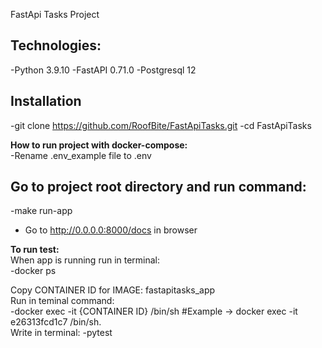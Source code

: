 FastApi Tasks Project

## Technologies: <br>
-Python 3.9.10
-FastAPI 0.71.0
-Postgresql 12

## Installation

-git clone https://github.com/RoofBite/FastApiTasks.git
-cd FastApiTasks

**How to run project with docker-compose:<br>**
-Rename .env_example file to .env
## Go to project root directory and run command:
-make run-app
- Go to http://0.0.0.0:8000/docs in browser

**To run test:<br>**
When app is running run in terminal:<br>
-docker ps <br>

Copy CONTAINER ID for IMAGE: fastapitasks_app<br>
Run in teminal command:<br>
-docker exec -it {CONTAINER ID} /bin/sh        #Example -> docker exec -it e26313fcd1c7 /bin/sh. <br>
Write in terminal:
-pytest



